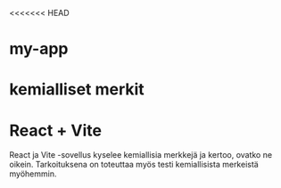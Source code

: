 <<<<<<< HEAD
# my-app
kemialliset merkit
=======
# React + Vite

React ja Vite -sovellus kyselee kemiallisia merkkejä ja kertoo, ovatko ne oikein.
Tarkoituksena on toteuttaa myös testi kemiallisista merkeistä myöhemmin.
